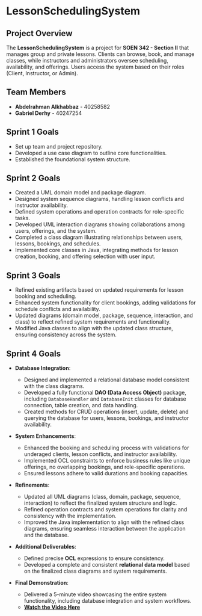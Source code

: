 # LessonSchedulingSystem

## Project Overview
The **LessonSchedulingSystem** is a project for **SOEN 342 - Section II** that manages group and private lessons. Clients can browse, book, and manage classes, while instructors and administrators oversee scheduling, availability, and offerings. Users access the system based on their roles (Client, Instructor, or Admin).

## Team Members
- **Abdelrahman Alkhabbaz** - 40258582
- **Gabriel Derhy** - 40247254

## Sprint 1 Goals
- Set up team and project repository.
- Developed a use case diagram to outline core functionalities.
- Established the foundational system structure.

## Sprint 2 Goals
- Created a UML domain model and package diagram.
- Designed system sequence diagrams, handling lesson conflicts and instructor availability.
- Defined system operations and operation contracts for role-specific tasks.
- Developed UML interaction diagrams showing collaborations among users, offerings, and the system.
- Completed a class diagram illustrating relationships between users, lessons, bookings, and schedules.
- Implemented core classes in Java, integrating methods for lesson creation, booking, and offering selection with user input.

## Sprint 3 Goals
- Refined existing artifacts based on updated requirements for lesson booking and scheduling.
- Enhanced system functionality for client bookings, adding validations for schedule conflicts and availability.
- Updated diagrams (domain model, package, sequence, interaction, and class) to reflect refined system requirements and functionality.
- Modified Java classes to align with the updated class structure, ensuring consistency across the system.

## Sprint 4 Goals
- **Database Integration**:
  - Designed and implemented a relational database model consistent with the class diagrams.
  - Developed a fully functional **DAO (Data Access Object)** package, including `DatabaseHandler` and `DatabaseInit` classes for database connection, table creation, and data handling.
  - Created methods for CRUD operations (insert, update, delete) and querying the database for users, lessons, bookings, and instructor availability.

- **System Enhancements**:
  - Enhanced the booking and scheduling process with validations for underaged clients, lesson conflicts, and instructor availability.
  - Implemented OCL constraints to enforce business rules like unique offerings, no overlapping bookings, and role-specific operations.
  - Ensured lessons adhere to valid durations and booking capacities.

- **Refinements**:
  - Updated all UML diagrams (class, domain, package, sequence, interaction) to reflect the finalized system structure and logic.
  - Refined operation contracts and system operations for clarity and consistency with the implementation.
  - Improved the Java implementation to align with the refined class diagrams, ensuring seamless interaction between the application and the database.

- **Additional Deliverables**:
  - Defined precise **OCL** expressions to ensure consistency.
  - Developed a complete and consistent **relational data model** based on the finalized class diagrams and system requirements.

- **Final Demonstration**:
  - Delivered a 5-minute video showcasing the entire system functionality, including database integration and system workflows.
  - **[Watch the Video Here](https://www.youtube.com/watch?v=3X3uxteTc4Y&ab_channel=GabrielDerhy)**


